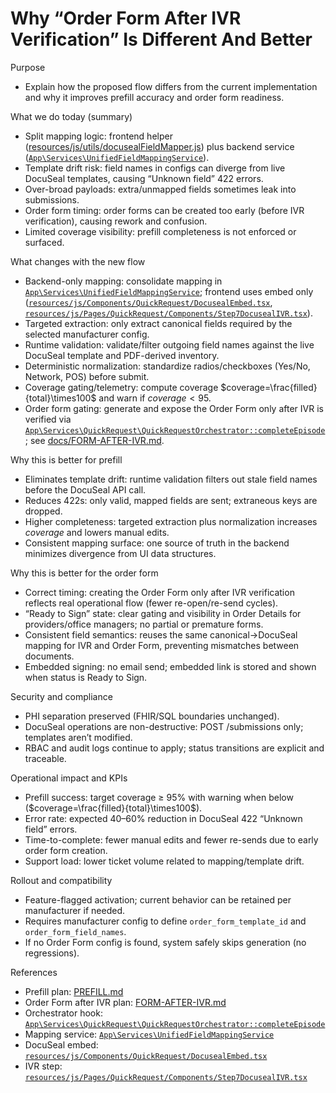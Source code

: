 # Why “Order Form After IVR Verification” Is Different And Better

Purpose

- Explain how the proposed flow differs from the current implementation and why it improves prefill accuracy and order form readiness.

What we do today (summary)

- Split mapping logic: frontend helper ([resources/js/utils/docusealFieldMapper.js](resources/js/utils/docusealFieldMapper.js)) plus backend service ([`App\Services\UnifiedFieldMappingService`](app/Services/UnifiedFieldMappingService.php)).
- Template drift risk: field names in configs can diverge from live DocuSeal templates, causing “Unknown field” 422 errors.
- Over-broad payloads: extra/unmapped fields sometimes leak into submissions.
- Order form timing: order forms can be created too early (before IVR verification), causing rework and confusion.
- Limited coverage visibility: prefill completeness is not enforced or surfaced.

What changes with the new flow

- Backend-only mapping: consolidate mapping in [`App\Services\UnifiedFieldMappingService`](app/Services/UnifiedFieldMappingService.php); frontend uses embed only ([`resources/js/Components/QuickRequest/DocusealEmbed.tsx`](resources/js/Components/QuickRequest/DocusealEmbed.tsx), [`resources/js/Pages/QuickRequest/Components/Step7DocusealIVR.tsx`](resources/js/Pages/QuickRequest/Components/Step7DocusealIVR.tsx)).
- Targeted extraction: only extract canonical fields required by the selected manufacturer config.
- Runtime validation: validate/filter outgoing field names against the live DocuSeal template and PDF-derived inventory.
- Deterministic normalization: standardize radios/checkboxes (Yes/No, Network, POS) before submit.
- Coverage gating/telemetry: compute coverage $coverage=\frac{filled}{total}\times100$ and warn if $coverage<95$.
- Order form gating: generate and expose the Order Form only after IVR is verified via [`App\Services\QuickRequest\QuickRequestOrchestrator::completeEpisode`](app/Services/QuickRequest/QuickRequestOrchestrator.php); see [docs/FORM-AFTER-IVR.md](docs/FORM-AFTER-IVR.md).

Why this is better for prefill

- Eliminates template drift: runtime validation filters out stale field names before the DocuSeal API call.
- Reduces 422s: only valid, mapped fields are sent; extraneous keys are dropped.
- Higher completeness: targeted extraction plus normalization increases $coverage$ and lowers manual edits.
- Consistent mapping surface: one source of truth in the backend minimizes divergence from UI data structures.

Why this is better for the order form

- Correct timing: creating the Order Form only after IVR verification reflects real operational flow (fewer re-open/re-send cycles).
- “Ready to Sign” state: clear gating and visibility in Order Details for providers/office managers; no partial or premature forms.
- Consistent field semantics: reuses the same canonical→DocuSeal mapping for IVR and Order Form, preventing mismatches between documents.
- Embedded signing: no email send; embedded link is stored and shown when status is Ready to Sign.

Security and compliance

- PHI separation preserved (FHIR/SQL boundaries unchanged).
- DocuSeal operations are non-destructive: POST /submissions only; templates aren’t modified.
- RBAC and audit logs continue to apply; status transitions are explicit and traceable.

Operational impact and KPIs

- Prefill success: target coverage ≥ 95% with warning when below ($coverage=\frac{filled}{total}\times100$).
- Error rate: expected 40–60% reduction in DocuSeal 422 “Unknown field” errors.
- Time-to-complete: fewer manual edits and fewer re-sends due to early order form creation.
- Support load: lower ticket volume related to mapping/template drift.

Rollout and compatibility

- Feature-flagged activation; current behavior can be retained per manufacturer if needed.
- Requires manufacturer config to define `order_form_template_id` and `order_form_field_names`.
- If no Order Form config is found, system safely skips generation (no regressions).

References

- Prefill plan: [PREFILL.md](PREFILL.md)
- Order Form after IVR plan: [FORM-AFTER-IVR.md](FORM-AFTER-IVR.md)
- Orchestrator hook: [`App\Services\QuickRequest\QuickRequestOrchestrator::completeEpisode`](app/Services/QuickRequest/QuickRequestOrchestrator.php)
- Mapping service: [`App\Services\UnifiedFieldMappingService`](app/Services/UnifiedFieldMappingService.php)
- DocuSeal embed: [`resources/js/Components/QuickRequest/DocusealEmbed.tsx`](resources/js/Components/QuickRequest/DocusealEmbed.tsx)
- IVR step: [`resources/js/Pages/QuickRequest/Components/Step7DocusealIVR.tsx`](resources/js/Pages/QuickRequest/Components/Step7DocusealIVR.tsx)
